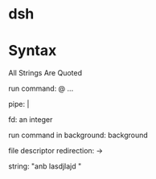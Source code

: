 # dsh

# Syntax

All Strings Are Quoted

run command: @<exec command> <arg1> <arg2> ... <argn> 

pipe: | 

fd: an integer

run command in background: background <run command>

file descriptor redirection: <run command> <fd> -> <fd>

string: "anb lasdjlajd "
